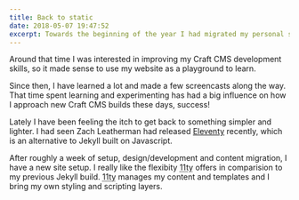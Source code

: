 ```yaml
---
title: Back to static
date: 2018-05-07 19:47:52
excerpt: Towards the beginning of the year I had migrated my personal site setup from Jekyll over to Craft CMS.
---
```

Around that time I was interested in improving my Craft CMS development skills, so it made sense to use my website as a playground to learn.

Since then, I have learned a lot and made a few screencasts along the way. That time spent learning and experimenting has had a big influence on how I approach new Craft CMS builds these days, success!

Lately I have been feeling the itch to get back to something simpler and lighter. I had seen Zach Leatherman had released [Eleventy](https://github.com/11ty/eleventy) recently, which is an alternative to Jekyll built on Javascript.

After roughly a week of setup, design/development and content migration, I have a new site setup. I really like the flexibity <abbr title="Eleventy">11ty</abbr> offers in comparision to my previous Jekyll build. <abbr title="Eleventy">11ty</abbr> manages my content and templates and I bring my own styling and scripting layers.
